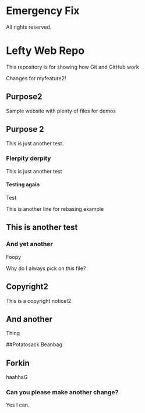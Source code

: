 # Emergency Fix
All rights reserved.

# Lefty Web Repo

This repository is for showing how Git and GitHub work

Changes for myfeature2!

## Purpose2

Sample website with plenty of files for demos

## Purpose 2

This is just another test.

### Flerpity derpity

This is just another test

#### Testing again

Test

This is another line for rebasing example

## This is another test

### And yet another

Foopy

Why do I always pick on this file?

## Copyright2
This is a copyright notice!2

## And another
Thing

##Potatosack
Beanbag

## Forkin
haahhaG

### Can you please make another change?
Yes I can.